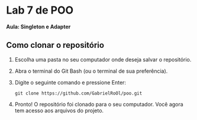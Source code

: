 # Lab 7 de POO

**Aula: Singleton e Adapter**

## Como clonar o repositório
1. Escolha uma pasta no seu computador onde deseja salvar o repositório.
2. Abra o terminal do Git Bash (ou o terminal de sua preferência).
3. Digite o seguinte comando e pressione Enter:

   ``` git clone https://github.com/GabrielRoOl/poo.git ```
   
5. Pronto! O repositório foi clonado para o seu computador. Você agora tem acesso aos arquivos do projeto.
   
